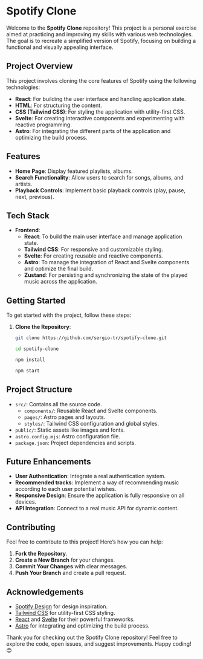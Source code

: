 # Spotify Clone

Welcome to the **Spotify Clone** repository! This project is a personal exercise aimed at practicing and improving my skills with various web technologies. The goal is to recreate a simplified version of Spotify, focusing on building a functional and visually appealing interface.

## Project Overview

This project involves cloning the core features of Spotify using the following technologies:
- **React**: For building the user interface and handling application state.
- **HTML**: For structuring the content.
- **CSS (Tailwind CSS)**: For styling the application with utility-first CSS.
- **Svelte**: For creating interactive components and experimenting with reactive programming.
- **Astro**: For integrating the different parts of the application and optimizing the build process.

## Features

- **Home Page**: Display featured playlists, albums.
- **Search Functionality**: Allow users to search for songs, albums, and artists.
- **Playback Controls**: Implement basic playback controls (play, pause, next, previous).

## Tech Stack

- **Frontend**:
  - **React**: To build the main user interface and manage application state.
  - **Tailwind CSS**: For responsive and customizable styling.
  - **Svelte**: For creating reusable and reactive components.
  - **Astro**: To manage the integration of React and Svelte components and optimize the final build.
  - **Zustand**: For persisting and synchronizing the state of the played music across the application.

## Getting Started

To get started with the project, follow these steps:

1. **Clone the Repository**:

   ```bash
   git clone https://github.com/sergio-tr/spotify-clone.git

   cd spotify-clone

   npm install

   npm start
    ```

## Project Structure

- `src/`: Contains all the source code.
  - `components/`: Reusable React and Svelte components.
  - `pages/`: Astro pages and layouts.
  - `styles/`: Tailwind CSS configuration and global styles.
- `public/`: Static assets like images and fonts.
- `astro.config.mjs`: Astro configuration file.
- `package.json`: Project dependencies and scripts.

## Future Enhancements

- **User Authentication**: Integrate a real authentication system.
- **Recommended tracks**: Implement a way of recommending music according to each user potential wishes.
- **Responsive Design**: Ensure the application is fully responsive on all devices.
- **API Integration**: Connect to a real music API for dynamic content.

## Contributing

Feel free to contribute to this project! Here’s how you can help:

1. **Fork the Repository**.
2. **Create a New Branch** for your changes.
3. **Commit Your Changes** with clear messages.
4. **Push Your Branch** and create a pull request.

## Acknowledgements

- [Spotify Design](https://spotify.design) for design inspiration.
- [Tailwind CSS](https://tailwindcss.com/) for utility-first CSS styling.
- [React](https://reactjs.org/) and [Svelte](https://svelte.dev/) for their powerful frameworks.
- [Astro](https://astro.build/) for integrating and optimizing the build process.

Thank you for checking out the Spotify Clone repository! Feel free to explore the code, open issues, and suggest improvements. Happy coding! 😊
